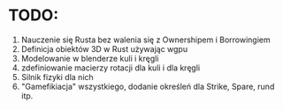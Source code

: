 # TODO:
1. Nauczenie się Rusta bez walenia się z Ownershipem i Borrowingiem
2. Definicja obiektów 3D w Rust używając wgpu
3. Modelowanie w blenderze kuli i kręgli
4. zdefiniowanie macierzy rotacji dla kuli i dla kręgli
5. Silnik fizyki dla nich
6. "Gamefikiacja" wszystkiego, dodanie określeń dla Strike, Spare, rund itp.
